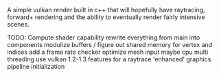 A simple vulkan render built in c++ that will hopefully have raytracing, forward+ rendering and the ability to eventually render fairly intensive scenes.

TODO: 
Compute shader capability
rewrite everything from main into components
modulize buffers / figure out shared memory for vertex and indices
add a frame rate checker
optimize mesh input
maybe cpu multi threading
use vulkan 1.2-1.3 features for a raytrace 'enhanced' graphics pipeline initialization

